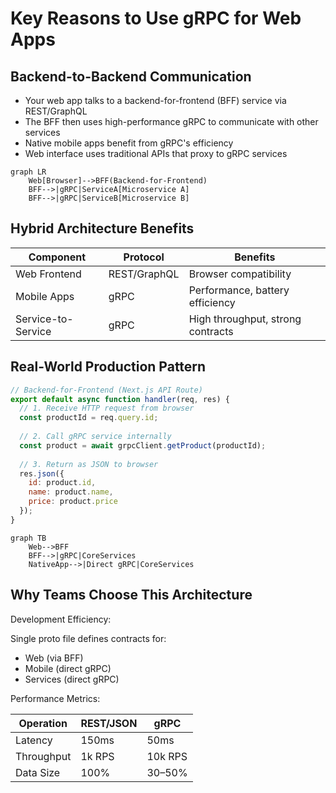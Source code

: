 # Key Reasons to Use gRPC for Web Apps

## Backend-to-Backend Communication

- Your web app talks to a backend-for-frontend (BFF) service via REST/GraphQL
- The BFF then uses high-performance gRPC to communicate with other services
- Native mobile apps benefit from gRPC's efficiency
- Web interface uses traditional APIs that proxy to gRPC services

```mermaid
graph LR
    Web[Browser]-->BFF(Backend-for-Frontend)
    BFF-->|gRPC|ServiceA[Microservice A]
    BFF-->|gRPC|ServiceB[Microservice B]
```

## Hybrid Architecture Benefits

| Component          | Protocol      | Benefits                          |
|--------------------|---------------|-----------------------------------|
| Web Frontend       | REST/GraphQL  | Browser compatibility             |
| Mobile Apps        | gRPC          | Performance, battery efficiency   |
| Service-to-Service | gRPC          | High throughput, strong contracts |

## Real-World Production Pattern

```javascript
// Backend-for-Frontend (Next.js API Route)
export default async function handler(req, res) {
  // 1. Receive HTTP request from browser
  const productId = req.query.id;
  
  // 2. Call gRPC service internally
  const product = await grpcClient.getProduct(productId);
  
  // 3. Return as JSON to browser
  res.json({
    id: product.id,
    name: product.name,
    price: product.price
  });
}
```

```mermaid
graph TB
    Web-->BFF
    BFF-->|gRPC|CoreServices
    NativeApp-->|Direct gRPC|CoreServices
```

## Why Teams Choose This Architecture

Development Efficiency:

Single proto file defines contracts for:

- Web (via BFF)
- Mobile (direct gRPC)
- Services (direct gRPC)

Performance Metrics:

| Operation   | REST/JSON | gRPC           |
|-------------|-----------|----------------|
| Latency     | 150ms     | 50ms           |
| Throughput  | 1k RPS    | 10k RPS        |
| Data Size   | 100%      | 30–50%         |
